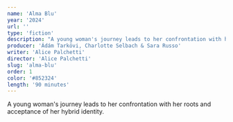 ```yaml
---
name: 'Alma Blu'
year: '2024'
url: ''
type: 'fiction'
description: "A young woman's journey leads to her confrontation with her roots and acceptance of her hybrid identity."
producer: 'Ádám Tarkövi, Charlotte Selbach & Sara Russo'
writer: 'Alice Palchetti'
director: 'Alice Palchetti'
slug: 'alma-blu'
order: 1
color: '#852324'
length: '90 minutes'
---
```


<script>
  import ExternalLink from '$lib/components/Link/ExternalLink.svelte';
  import Link from '$lib/components/Link/Link.svelte';  
</script>

A young woman's journey leads to her confrontation with her roots and acceptance of her hybrid identity.
